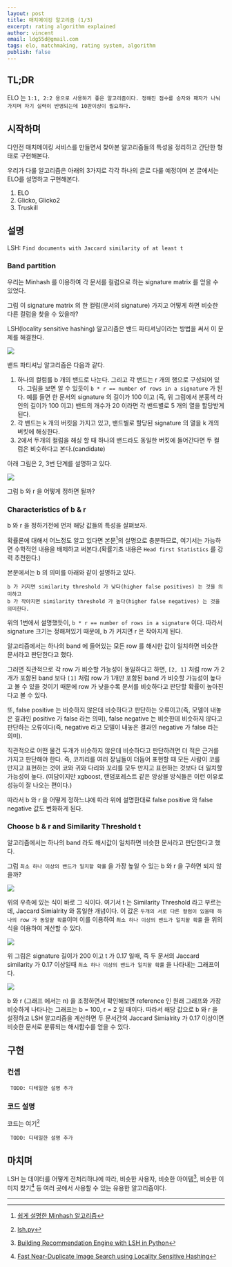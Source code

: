 ```yaml
---
layout: post
title: 매치메이킹 알고리즘 (1/3)
excerpt: rating algorithm explained
author: vincent
email: ldg55d@gmail.com
tags: elo, matchmaking, rating system, algorithm
publish: false
---
```


## TL;DR

ELO 는 `1:1, 2:2 용으로 사용하기 좋은 알고리즘이다. 정해진 점수를 승자와 패자가 나눠 가지며 자기 실력이 반영되는데 10판이상이 필요하다.`

## 시작하며

다인전 매치메이킹 서비스를 만들면서 찾아본 알고리즘들의 특성을 정리하고 간단한 형태로 구현해본다.

우리가 다룰 알고리즘은 아래의 3가지로 각각 하나의 글로 다룰 예정이며 본 글에서는 ELO를 설명하고 구현해본다.

1. ELO
2. Glicko, Glicko2
3. Truskill


## 설명

LSH: `Find documents with Jaccard similarity of at least t`

### Band partition

우리는 Minhash 를 이용하여 각 문서를 컬럼으로 하는 signature matrix 를 얻을 수 있었다.

그럼 이 signature matrix 의 한 컬럼(문서의 signature) 가지고 어떻게 하면 비슷한 다른 컬럼을 찾을 수 있을까?

LSH(locality sensitive hashing) 알고리즘은 밴드 파티셔닝이라는 방법을 써서 이 문제를 해결한다.

![](https://cdn-images-1.medium.com/max/2400/1*0fyOrHUWlynkNNfCQaN5NQ.png)

밴드 파티셔닝 알고리즘은 다음과 같다.

1. 하나의 컬럼를 b 개의 밴드로 나눈다. 그리고 각 밴드는 r 개의 행으로 구성되어 있다. 그림을 보면 알 수 있듯이 `b * r == number of rows in a signature` 가 된다.
예를 들면 한 문서의 signature 의 길이가 100 이고 (즉, 위 그림에서 분홍색 라인의 길이가 100 이고) 밴드의 개수가 20 이라면 각 밴드별로 5 개의 열을 할당받게 된다.
2. 각 밴드는 k 개의 버킷을 가지고 있고, 밴드별로 할당된 signature 의 열을 k 개의 버킷에 해싱한다.
3. 2에서 두개의 컬럼을 해싱 할 때 하나의 밴드라도 동일한 버킷에 들어간다면 두 컬럼은 비슷하다고 본다.(candidate)

아래 그림은 2, 3번 단계를 설명하고 있다.

![](https://cdn-images-1.medium.com/max/1800/1*NdAEYKfMLikerNpXjXv8FQ.png)

그럼 b 와 r 을 어떻게 정하면 될까?

### Characteristics of b & r

b 와 r 을 정하기전에 먼저 해당 값들의 특성을 살펴보자. 

확률론에 대해서 어느정도 알고 있다면 본문[^1]의 설명으로 충분하므로, 여기서는 가능하면 수학적인 내용을 배제하고 써본다.(확률기초 내용은 `Head first Statistics` 를 강력 추천한다.)

본문에서는 b 의 의미를 아래와 같이 설명하고 있다.

```
b 가 커지면 similarity threshold 가 낮다(higher false positives) 는 것을 의미하고
b 가 작아지면 similarity threshold 가 높다(higher false negatives) 는 것을 의미한다.
```

위의 1번에서 설명했듯이, `b * r == number of rows in a signature` 이다. 따라서 signature 크기는 정해져있기 때문에, b 가 커지면 r 은 작아지게 된다.

알고리즘에서는 하나의 band 에 들어있는 모든 row 를 해시한 값이 일치하면 비슷한 문서라고 판단한다고 했다. 

그러면 직관적으로 각 row 가 비슷할 가능성이 동일하다고 하면, `[2, 1]` 처럼 row 가 2개가 포함된 band 보다 `[1]` 처럼 row 가 1개만 포함된 band 가 비슷할 가능성이 높다고 볼 수 있을 것이기 때문에 row 가 낮을수록 문서를 비슷하다고 판단할 확률이 높아진다고 볼 수 있다.

또, false positive 는 비슷하지 않은데 비슷하다고 판단하는 오류이고(즉, 모델이 내놓은 결과인 positive 가 false 라는 의미), false negative 는 비슷한데 비슷하지 않다고 판단하는 오류이다(즉, negative 라고 모델이 내놓은 결과인 negative 가 false 라는 의미).

직관적으로 어떤 물건 두개가 비슷하지 않은데 비슷하다고 판단하려면 더 적은 근거를 가지고 판단해야 한다. 즉, 코끼리를 여러 장님들이 더듬어 표현할 때 모든 사람이 코를 만지고 표현하는 것이 코와 귀와 다리와 꼬리를 모두 만지고 표현하는 것보다 더 일치할 가능성이 높다. (여담이지만 xgboost, 랜덤포레스트 같은 앙상블 방식들은 이런 이유로 성능이 잘 나오는 편이다.)

따라서 b 와 r 을 어떻게 정하느냐에 따라 위에 설명한대로 false positive 와 false negative 값도 변화하게 된다.


### Choose b & r and Similarity Threshold t

알고리즘에서는 하나의 band 라도 해시값이 일치하면 비슷한 문서라고 판단한다고 했다.

그럼 `최소 하나 이상의 밴드가 일치할 확률` 을 가장 높일 수 있는 b 와 r 을 구하면 되지 않을까?

![](https://cdn-images-1.medium.com/max/2400/1*BfydUdTowQIF_KeHHOyJfw.png)

위의 우측에 있는 식이 바로 그 식이다. 여기서 t 는 Similarity Threshold 라고 부르는데, Jaccard Simialrity 와 동일한 개념이다. 이 값은 `두개의 서로 다른 컬럼이 있을때 하나의 row 가 동일할 확률`이며 이를 이용하여 `최소 하나 이상의 밴드가 일치할 확률` 을 위의 식을 이용하여 계산할 수 있다.

![](https://cdn-images-1.medium.com/max/2400/1*uwETMfQzcx_cRgj4hQBC7g.png)

위 그림은 signature 길이가 200 이고 t 가 0.17 일때, 즉 두 문서의 Jaccard similarity 가 0.17 이상일때 `최소 하나 이상의 밴드가 일치할 확률` 을 나타내는 그래프이다.

![](https://cdn-images-1.medium.com/max/2400/1*PBwrCCquPw2MM0_m6zcDNQ.png)

b 와 r (그래프 에서는 n) 을 조정하면서 확인해보면 reference 인 원래 그래프와 가장 비슷하게 나타나는 그래프는 b = 100, r = 2 일 때이다. 따라서 해당 값으로 b 와 r 을 설정하고 LSH 알고리즘을 계산하면 두 문서간의 Jaccard Simialrity 가 0.17 이상이면 비슷한 문서로 분류되는 해시함수를 얻을 수 있다.

## 구현

### 컨셉

``` TODO: 디테일한 설명 추가```

### 코드 설명

코드는 여기[^4]

``` TODO: 디테일한 설명 추가```

## 마치며

LSH 는 데이터를 어떻게 전처리하냐에 따라,
비슷한 사용자, 비슷한 아이템[^5], 비슷한 이미지 찾기[^6] 등 여러 곳에서 사용할 수 있는 유용한 알고리즘이다.

----

[^1]: [쉽게 설명한 Minhash 알고리즘](https://haandol.github.io/2019/05/25/minhash-algorithm-explained.html)
[^2]: [Locality Sensitive Hashing](https://towardsdatascience.com/understanding-locality-sensitive-hashing-49f6d1f6134)
[^3]: [Datasketch](https://github.com/ekzhu/datasketch)
[^4]: [lsh.py](https://github.com/haandol/lsh-minhash-tutorial/blob/master/lsh.py)
[^5]: [Building Recommendation Engine with LSH in Python](https://www.learndatasci.com/tutorials/building-recommendation-engine-locality-sensitive-hashing-lsh-python/)
[^6]: [Fast Near-Duplicate Image Search using Locality Sensitive Hashing](https://towardsdatascience.com/fast-near-duplicate-image-search-using-locality-sensitive-hashing-d4c16058efcb)
